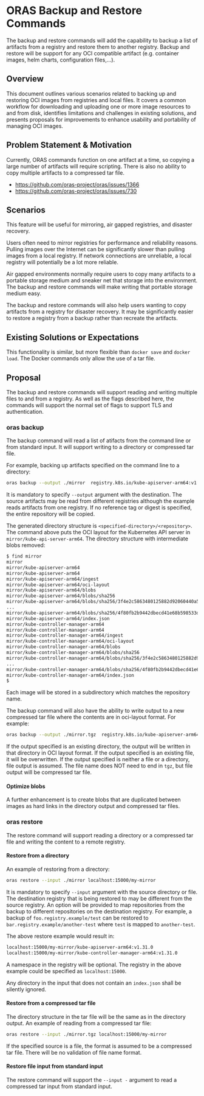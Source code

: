 # ORAS Backup and Restore Commands

The backup and restore commands will add the capability to backup a list of artifacts from a registry and restore them to another registry.
Backup and restore will be support for any OCI compatible artifact (e.g. container images, helm charts, configuration files,...).


## Overview 

This document outlines various scenarios related to backing up and restoring OCI images from registries and local files. It covers a common workflow for downloading and uploading one or more image resources to and from disk, identifies limitations and challenges in existing solutions, and presents proposals for improvements to enhance usability and portability of managing OCI images.


## Problem Statement & Motivation 

Currently, ORAS commands function on one artifact at a time, so copying a large number of artifacts will require scripting.
There is also no ability to copy multiple artifacts to a compressed tar file.

* https://github.com/oras-project/oras/issues/1366
* https://github.com/oras-project/oras/issues/730


## Scenarios 

This feature will be useful for mirroring, air gapped registries, and disaster recovery.

Users often need to mirror registries for performance and reliability reasons.
Pulling images over the Internet can be significantly slower than pulling images from a local registry.
If network connections are unreliable, a local registry will potentially be a lot more reliable.

Air gapped environments normally require users to copy many artifacts to a portable storage medium and sneaker net that storage into the environment.
The backup and restore commands will make writing that portable storage medium easy.

The backup and restore commands will also help users wanting to copy artifacts from a registry for disaster recovery.
It may be significantly easier to restore a registry from a backup rather than recreate the artifacts.


## Existing Solutions or Expectations

This functionality is similar, but more flexible than `docker save` and `docker load`.
The Docker commands only allow the use of a tar file.


## Proposal 

The backup and restore commands will support reading and writing multiple files to and from a registry.
As well as the flags described here, the commands will support the normal set of flags to support TLS and authentication.


### oras backup

The backup command will read a list of atifacts from the command line or from standard input.
It will support writing to a directory or compressed tar file.

For example, backing up artifacts specified on the command line to a directory:

```bash
oras backup --output ./mirror  registry.k8s.io/kube-apiserver-arm64:v1.31.0 registry.k8s.io/kube-controller-manager-arm64:v1.31.0
```

It is mandatory to specify `--output` argument with the destination.
The source artifacts may be read from different registries although the example reads artifacts from one registry.
If no reference tag or digest is specified, the entire repository will be copied.

The generated directory structure is `<specified-directory>/<repository>`.
The command above puts the OCI layout for the Kubernetes API server in `mirror/kube-api-server-arm64`.
The directory structure with intermediate blobs removed:

```bash
$ find mirror
mirror
mirror/kube-apiserver-arm64
mirror/kube-apiserver-arm64
mirror/kube-apiserver-arm64/ingest
mirror/kube-apiserver-arm64/oci-layout
mirror/kube-apiserver-arm64/blobs
mirror/kube-apiserver-arm64/blobs/sha256
mirror/kube-apiserver-arm64/blobs/sha256/3f4e2c5863480125882d92060440a5250766bce764fee10acdbac18c872e4dc7
...
mirror/kube-apiserver-arm64/blobs/sha256/4f80fb2b9442dbecd41e68b598533dcaaf58f9d45cce2e03a715499aa9f6b676
mirror/kube-apiserver-arm64/index.json
mirror/kube-controller-manager-arm64
mirror/kube-controller-manager-arm64
mirror/kube-controller-manager-arm64/ingest
mirror/kube-controller-manager-arm64/oci-layout
mirror/kube-controller-manager-arm64/blobs
mirror/kube-controller-manager-arm64/blobs/sha256
mirror/kube-controller-manager-arm64/blobs/sha256/3f4e2c5863480125882d92060440a5250766bce764fee10acdbac18c872e4dc7
...
mirror/kube-controller-manager-arm64/blobs/sha256/4f80fb2b9442dbecd41e68b598533dcaaf58f9d45cce2e03a715499aa9f6b676
mirror/kube-controller-manager-arm64/index.json
$
```

Each image will be stored in a subdirectory which matches the repository name.

The backup command will also have the ability to write output to a new compressed tar file where the contents are in oci-layout
format. For example:

```bash
oras backup --output ./mirror.tgz  registry.k8s.io/kube-apiserver-arm64:v1.31.0 registry.k8s.io/kube-controller-manager-arm64:v1.31.0
```

If the output specified is an existing directory, the output will be written in that directory in OCI layout format.
If the output specified is an existing file, it will be overwritten.
If the output specified is neither a file or a directory, file output is assumed.
The file name does NOT need to end in `tgz`, but file output will be compressed tar file.

#### Optimize blobs

A further enhancement is to create blobs that are duplicated between images as hard links in the directory output and compressed tar files.


### oras restore

The restore command will support reading a directory or a compressed tar file and writing the content to a remote registry.

#### Restore from a directory

An example of restoring from a directory:

```bash
oras restore --input ./mirror localhost:15000/my-mirror
```

It is mandatory to specify `--input` argument with the source directory or file.
The destination registry that is being restored to may be different from the source registry.
An option will be provided to map repositories from the backup to different repositories on the destination registry.
For example, a backup of `foo.registry.example/test` can be restored to `bar.registry.example/another-test` where `test` is mapped to `another-test`.

The above restore example would result in:
```bash
localhost:15000/my-mirror/kube-apiserver-arm64:v1.31.0
localhost:15000/my-mirror/kube-controller-manager-arm64:v1.31.0
```

A namespace in the registry will be optional.
The registry in the above example could be specified as `localhost:15000`.

Any directory in the input that does not contain an `index.json` shall be silently ignored.

#### Restore from a compressed tar file

The directory structure in the tar file will be the same as in the directory output.
An example of reading from a compressed tar file:

```bash
oras restore --input ./mirror.tgz localhost:15000/my-mirror
```

If the specified source is a file, the format is assumed to be a compressed tar file.
There will be no validation of file name format.

#### Restore file input from standard input

The restore command will support the `--input -` argument to read a compressed tar input from standard input.
